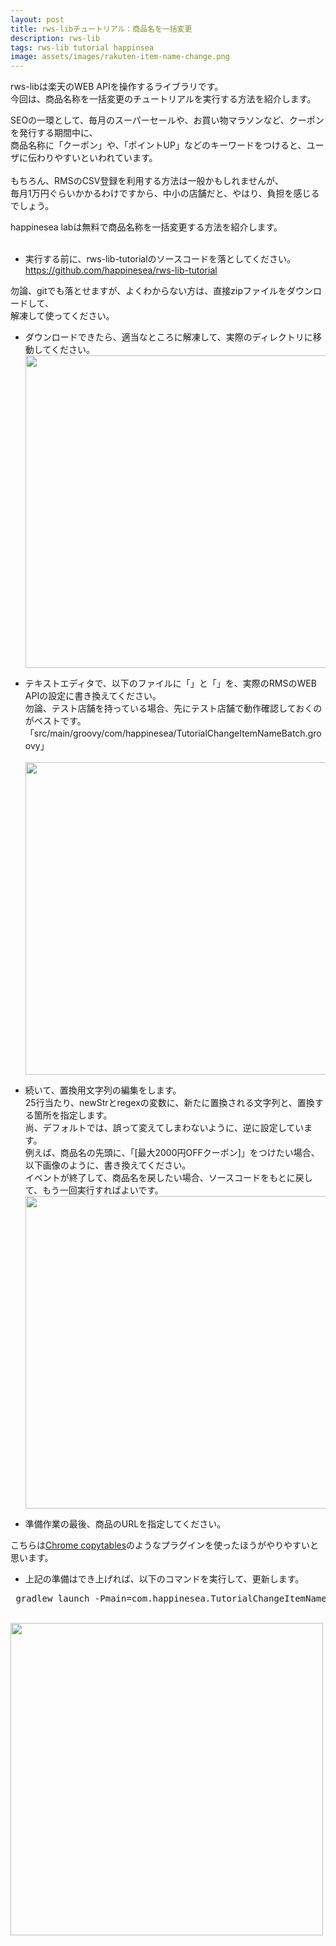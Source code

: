 ```yaml
---
layout: post
title: rws-libチュートリアル：商品名を一括変更
description: rws-lib
tags: rws-lib tutorial happinsea
image: assets/images/rakuten-item-name-change.png
---
```

rws-libは楽天のWEB APIを操作するライブラリです。<br>
今回は、商品名称を一括変更のチュートリアルを実行する方法を紹介します。<br>

SEOの一環として、毎月のスーパーセールや、お買い物マラソンなど、クーポンを発行する期間中に、<br>
商品名称に「クーポン」や、「ポイントUP」などのキーワードをつけると、ユーザに伝わりやすいといわれています。<br>
<br>
もちろん、RMSのCSV登録を利用する方法は一般かもしれませんが、<br>
毎月1万円ぐらいかかるわけですから、中小の店舗だと、やはり、負担を感じるでしょう。<br>

happinesea labは無料で商品名称を一括変更する方法を紹介します。<br>
<br>

+ 実行する前に、rws-lib-tutorialのソースコードを落としてください。
https://github.com/happinesea/rws-lib-tutorial

勿論、gitでも落とせますが、よくわからない方は、直接zipファイルをダウンロードして、<br>
解凍して使ってください。

+ ダウンロードできたら、適当なところに解凍して、実際のディレクトリに移動してください。
<br><img src="http://lab.happinesea.com/assets/images/rakuten-item-name-change/1.png" width="500px">

+ テキストエディタで、以下のファイルに「<license key>」と「<service secret>」を、実際のRMSのWEB APIの設定に書き換えてください。<br>
勿論、テスト店舗を持っている場合、先にテスト店舗で動作確認しておくのがベストです。<br>
「src/main/groovy/com/happinesea/TutorialChangeItemNameBatch.groovy」<br>
<br><img src="http://lab.happinesea.com/assets/images/rakuten-item-name-change/2.png" width="500px">

+ 続いて、置換用文字列の編集をします。<br>
25行当たり、newStrとregexの変数に、新たに置換される文字列と、置換する箇所を指定します。<br>
尚、デフォルトでは、誤って変えてしまわないように、逆に設定しています。<br>
例えば、商品名の先頭に、「[最大2000円OFFクーポン]」をつけたい場合、以下画像のように、書き換えてください。<br>
イベントが終了して、商品名を戻したい場合、ソースコードをもとに戻して、もう一回実行すればよいです。
<br><img src="http://lab.happinesea.com/assets/images/rakuten-item-name-change/3.png" width="500px">

+ 準備作業の最後、商品のURLを指定してください。

こちらは<a href="https://chrome.google.com/webstore/detail/copytables/ekdpkppgmlalfkphpibadldikjimijon" target="_blank">Chrome copytables</a>のようなプラグインを使ったほうがやりやすいと思います。<br>

+ 上記の準備はでき上げれば、以下のコマンドを実行して、更新します。
<pre>
 gradlew launch -Pmain=com.happinesea.TutorialChangeItemNameBatch
</pre>
<br><img src="http://lab.happinesea.com/assets/images/rakuten-item-name-change/4.png" width="500px">
